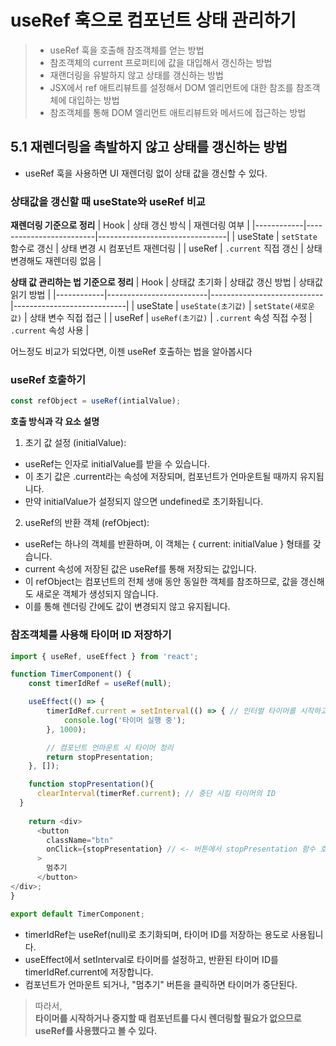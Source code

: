 # useRef 훅으로 컴포넌트 상태 관리하기 
> - useRef 훅을 호출해 참조객체를 얻는 방법
> - 참조객체의 current 프로퍼티에 값을 대입해서 갱신하는 방법
> - 재랜더링을 유발하지 않고 상태를 갱신하는 방법
> - JSX에서 ref 애트리뷰트를 설정해서 DOM 엘리먼트에 대한 참조를 참조객체에 대입하는 방법
> - 참조객체를 통해 DOM 엘리먼트 애트리뷰트와 메서드에 접근하는 방법

## 5.1 재렌더링을 촉발하지 않고 상태를 갱신하는 방법
- useRef 훅을 사용하면 UI 재렌더링 없이 상태 값을 갱신할 수 있다.
### 상태값을 갱신할 때 useState와 useRef 비교
**재렌더링 기준으로 정리**
| Hook       | 상태 갱신 방식          | 재렌더링 여부                  |
|------------|-------------------------|--------------------------------|
| useState   | `setState` 함수로 갱신  | 상태 변경 시 컴포넌트 재렌더링 |
| useRef     | `.current` 직접 갱신    | 상태 변경해도 재렌더링 없음    |

**상태 값 관리하는 법 기준으로 정리**
| Hook       | 상태값 초기화           | 상태값 갱신 방법           | 상태값 읽기 방법           |
|------------|-------------------------|----------------------------|----------------------------|
| useState   | `useState(초기값)`      | `setState(새로운 값)`      | 상태 변수 직접 접근        |
| useRef     | `useRef(초기값)`        | `.current` 속성 직접 수정  | `.current` 속성 사용       |

어느정도 비교가 되었다면, 이젠 useRef 호출하는 법을 알아봅시다

### useRef 호출하기
```javascript
const refObject = useRef(intialValue);
```
**호출 방식과 각 요소 설명**  
1. 초기 값 설정 (initialValue):
- useRef는 인자로 initialValue를 받을 수 있습니다.
- 이 초기 값은 .current라는 속성에 저장되며, 컴포넌트가 언마운트될 때까지 유지됩니다.
- 만약 initialValue가 설정되지 않으면 undefined로 초기화됩니다.
2. useRef의 반환 객체 (refObject):
- useRef는 하나의 객체를 반환하며, 이 객체는 { current: initialValue } 형태를 갖습니다.
- current 속성에 저장된 값은 useRef를 통해 저장되는 값입니다.
- 이 refObject는 컴포넌트의 전체 생애 동안 동일한 객체를 참조하므로, 값을 갱신해도 새로운 객체가 생성되지 않습니다.
- 이를 통해 렌더링 간에도 값이 변경되지 않고 유지됩니다.

### 참조객체를 사용해 타이머 ID 저장하기
```javascript
import { useRef, useEffect } from 'react';

function TimerComponent() {
    const timerIdRef = useRef(null);

    useEffect(() => {
        timerIdRef.current = setInterval(() => { // 인터벌 타이머를 시작하고, 그 ID를 참조객체의 current프로퍼티에 대입
            console.log('타이머 실행 중');
        }, 1000);

        // 컴포넌트 언마운트 시 타이머 정리
        return stopPresentation;
    }, []);

    function stopPresentation(){
      clearInterval(timerRef.current); // 중단 시킬 타이머의 ID
  }
      
    return <div>
      <button
        className="btn"
        onClick={stopPresentation} // <- 버튼에서 stopPresentation 함수 호출
      >
        멈추기
      </button>
</div>;
}

export default TimerComponent;

```
- timerIdRef는 useRef(null)로 초기화되며, 타이머 ID를 저장하는 용도로 사용됩니다.
- useEffect에서 setInterval로 타이머를 설정하고, 반환된 타이머 ID를 timerIdRef.current에 저장합니다.
- 컴포넌트가 언마운트 되거나, "멈추기" 버튼을 클릭하면 타이머가 중단된다.  
>따라서,  
>**타이머를 시작하거나 중지할 때 컴포넌트를 다시 렌더링할 필요가 없으므로 useRef를 사용했다고 볼 수 있다.**
